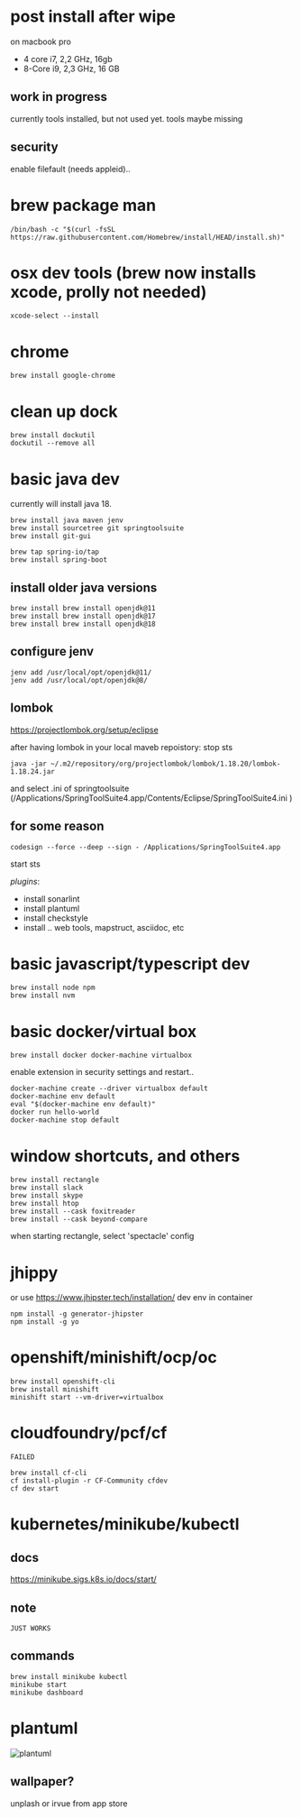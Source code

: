# post install after wipe

on macbook pro 
- 4 core i7, 2,2 GHz, 16gb
- 8-Core i9, 2,3 GHz, 16 GB

## work in progress
currently tools installed, but not used yet. tools maybe missing

## security

enable filefault (needs appleid)..

# brew package man
```
/bin/bash -c "$(curl -fsSL https://raw.githubusercontent.com/Homebrew/install/HEAD/install.sh)"
```

# osx dev tools (brew now installs xcode, prolly not needed)
```
xcode-select --install
```

# chrome
```
brew install google-chrome
```

# clean up dock
```
brew install dockutil
dockutil --remove all
```
# basic java dev 

currently will install java 18.


```
brew install java maven jenv
brew install sourcetree git springtoolsuite
brew install git-gui

brew tap spring-io/tap
brew install spring-boot

```

## install older java versions
```
brew install brew install openjdk@11
brew install brew install openjdk@17
brew install brew install openjdk@18
```



## configure jenv

```
jenv add /usr/local/opt/openjdk@11/  
jenv add /usr/local/opt/openjdk@8/ 
```

## lombok
https://projectlombok.org/setup/eclipse

after having lombok in your local maveb repoistory:
stop sts
```
java -jar ~/.m2/repository/org/projectlombok/lombok/1.18.20/lombok-1.18.24.jar
```
and select .ini of springtoolsuite  (/Applications/SpringToolSuite4.app/Contents/Eclipse/SpringToolSuite4.ini )


## for some reason
```
codesign --force --deep --sign - /Applications/SpringToolSuite4.app
```

start sts

*plugins*: 
* install sonarlint
* install plantuml
* install checkstyle
* install .. web tools, mapstruct, asciidoc, etc

# basic javascript/typescript dev
```
brew install node npm
brew install nvm
```
# basic docker/virtual box

```
brew install docker docker-machine virtualbox
```

enable extension in security settings and restart..

```
docker-machine create --driver virtualbox default 
docker-machine env default
eval "$(docker-machine env default)"
docker run hello-world
docker-machine stop default
```
# window shortcuts, and others
```
brew install rectangle
brew install slack
brew install skype
brew install htop
brew install --cask foxitreader
brew install --cask beyond-compare

```

when starting rectangle, select 'spectacle' config

# jhippy

or use https://www.jhipster.tech/installation/ dev env in container

```
npm install -g generator-jhipster
npm install -g yo
```
 # openshift/minishift/ocp/oc
 ```
 brew install openshift-cli
 brew install minishift
 minishift start --vm-driver=virtualbox
 ```
 # cloudfoundry/pcf/cf
 `
 FAILED
 `
  ```
brew install cf-cli
cf install-plugin -r CF-Community cfdev
cf dev start

```

# kubernetes/minikube/kubectl

## docs

https://minikube.sigs.k8s.io/docs/start/

## note
`
JUST WORKS
`
## commands
```
brew install minikube kubectl 
minikube start
minikube dashboard

```

# plantuml

![plantuml](http://www.plantuml.com/plantuml/proxy?cache=no&src=https://raw.githubusercontent.com/amsdams/howtos/master/postinstall-2021.plantuml)

## wallpaper?

unplash or irvue from app store
